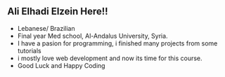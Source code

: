## Ali Elhadi Elzein Here!!
- Lebanese/ Brazilian
- Final year Med school, Al-Andalus University, Syria.
- I have a pasion for programming, i finished many projects from some tutorials
- i mostly love web development and now its time for this course.
- Good Luck and Happy Coding